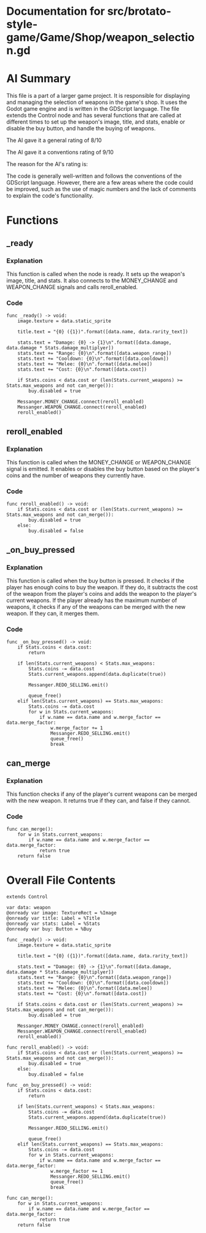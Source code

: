 # Documentation for src/brotato-style-game/Game/Shop/weapon_selection.gd

# AI Summary
This file is a part of a larger game project. It is responsible for displaying and managing the selection of weapons in the game's shop. It uses the Godot game engine and is written in the GDScript language. The file extends the Control node and has several functions that are called at different times to set up the weapon's image, title, and stats, enable or disable the buy button, and handle the buying of weapons.

The AI gave it a general rating of 8/10

The AI gave it a conventions rating of 9/10

The reason for the AI's rating is:

The code is generally well-written and follows the conventions of the GDScript language. However, there are a few areas where the code could be improved, such as the use of magic numbers and the lack of comments to explain the code's functionality.
# Functions

## _ready
### Explanation
This function is called when the node is ready. It sets up the weapon's image, title, and stats. It also connects to the MONEY_CHANGE and WEAPON_CHANGE signals and calls reroll_enabled.
### Code
```gdscript
func _ready() -> void:
	image.texture = data.static_sprite
	
	title.text = "{0} ({1})".format([data.name, data.rarity_text])
	
	stats.text = "Damage: {0} -> {1}\n".format([data.damage, data.damage * Stats.damage_multiplyer])
	stats.text += "Range: {0}\n".format([data.weapon_range])
	stats.text += "Cooldown: {0}\n".format([data.cooldown])
	stats.text += "Melee: {0}\n".format([data.melee])
	stats.text += "Cost: {0}\n".format([data.cost])
	
	if Stats.coins < data.cost or (len(Stats.current_weapons) >= Stats.max_weapons and not can_merge()):
		buy.disabled = true
	
	Messanger.MONEY_CHANGE.connect(reroll_enabled)
	Messanger.WEAPON_CHANGE.connect(reroll_enabled)
	reroll_enabled()
```

## reroll_enabled
### Explanation
This function is called when the MONEY_CHANGE or WEAPON_CHANGE signal is emitted. It enables or disables the buy button based on the player's coins and the number of weapons they currently have.
### Code
```gdscript
func reroll_enabled() -> void:
	if Stats.coins < data.cost or (len(Stats.current_weapons) >= Stats.max_weapons and not can_merge()):
		buy.disabled = true
	else:
		buy.disabled = false
```

## _on_buy_pressed
### Explanation
This function is called when the buy button is pressed. It checks if the player has enough coins to buy the weapon. If they do, it subtracts the cost of the weapon from the player's coins and adds the weapon to the player's current weapons. If the player already has the maximum number of weapons, it checks if any of the weapons can be merged with the new weapon. If they can, it merges them.
### Code
```gdscript
func _on_buy_pressed() -> void:
	if Stats.coins < data.cost:
		return
	
	if len(Stats.current_weapons) < Stats.max_weapons:
		Stats.coins -= data.cost
		Stats.current_weapons.append(data.duplicate(true))
		
		Messanger.REDO_SELLING.emit()
		
		queue_free()
	elif len(Stats.current_weapons) == Stats.max_weapons:
		Stats.coins -= data.cost
		for w in Stats.current_weapons:
			if w.name == data.name and w.merge_factor == data.merge_factor:
				w.merge_factor += 1
				Messanger.REDO_SELLING.emit()
				queue_free()
				break
```

## can_merge
### Explanation
This function checks if any of the player's current weapons can be merged with the new weapon. It returns true if they can, and false if they cannot.
### Code
```gdscript
func can_merge():
	for w in Stats.current_weapons:
		if w.name == data.name and w.merge_factor == data.merge_factor:
			return true
	return false
```
# Overall File Contents
```gdscript
extends Control

var data: weapon
@onready var image: TextureRect = %Image
@onready var title: Label = %Title
@onready var stats: Label = %Stats
@onready var buy: Button = %Buy

func _ready() -> void:
	image.texture = data.static_sprite
	
	title.text = "{0} ({1})".format([data.name, data.rarity_text])
	
	stats.text = "Damage: {0} -> {1}\n".format([data.damage, data.damage * Stats.damage_multiplyer])
	stats.text += "Range: {0}\n".format([data.weapon_range])
	stats.text += "Cooldown: {0}\n".format([data.cooldown])
	stats.text += "Melee: {0}\n".format([data.melee])
	stats.text += "Cost: {0}\n".format([data.cost])
	
	if Stats.coins < data.cost or (len(Stats.current_weapons) >= Stats.max_weapons and not can_merge()):
		buy.disabled = true
	
	Messanger.MONEY_CHANGE.connect(reroll_enabled)
	Messanger.WEAPON_CHANGE.connect(reroll_enabled)
	reroll_enabled()

func reroll_enabled() -> void:
	if Stats.coins < data.cost or (len(Stats.current_weapons) >= Stats.max_weapons and not can_merge()):
		buy.disabled = true
	else:
		buy.disabled = false

func _on_buy_pressed() -> void:
	if Stats.coins < data.cost:
		return
	
	if len(Stats.current_weapons) < Stats.max_weapons:
		Stats.coins -= data.cost
		Stats.current_weapons.append(data.duplicate(true))
		
		Messanger.REDO_SELLING.emit()
		
		queue_free()
	elif len(Stats.current_weapons) == Stats.max_weapons:
		Stats.coins -= data.cost
		for w in Stats.current_weapons:
			if w.name == data.name and w.merge_factor == data.merge_factor:
				w.merge_factor += 1
				Messanger.REDO_SELLING.emit()
				queue_free()
				break

func can_merge():
	for w in Stats.current_weapons:
		if w.name == data.name and w.merge_factor == data.merge_factor:
			return true
	return false

```
